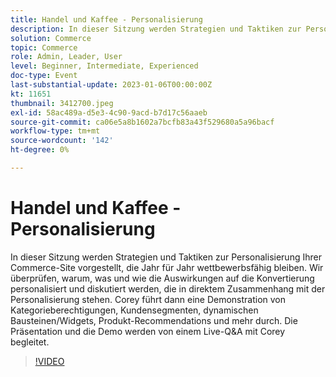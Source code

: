 ```yaml
---
title: Handel und Kaffee - Personalisierung
description: In dieser Sitzung werden Strategien und Taktiken zur Personalisierung Ihrer Commerce-Site vorgestellt, die Jahr für Jahr wettbewerbsfähig bleiben. Wir überprüfen, warum, was und wie die Auswirkungen auf die Konvertierung personalisiert und diskutiert werden, die in direktem Zusammenhang mit der Personalisierung stehen. Corey führt dann eine Demonstration von Kategorieberechtigungen, Kundensegmenten, dynamischen Bausteinen/Widgets, Produkt-Recommendations und mehr durch. Die Präsentation und die Demo werden von einem Live-Q&A mit Corey begleitet.
solution: Commerce
topic: Commerce
role: Admin, Leader, User
level: Beginner, Intermediate, Experienced
doc-type: Event
last-substantial-update: 2023-01-06T00:00:00Z
kt: 11651
thumbnail: 3412700.jpeg
exl-id: 58ac489a-d5e3-4c90-9acd-b7d17c56aaeb
source-git-commit: ca06e5a8b1602a7bcfb83a43f529680a5a96bacf
workflow-type: tm+mt
source-wordcount: '142'
ht-degree: 0%

---
```


# Handel und Kaffee - Personalisierung

In dieser Sitzung werden Strategien und Taktiken zur Personalisierung Ihrer Commerce-Site vorgestellt, die Jahr für Jahr wettbewerbsfähig bleiben. Wir überprüfen, warum, was und wie die Auswirkungen auf die Konvertierung personalisiert und diskutiert werden, die in direktem Zusammenhang mit der Personalisierung stehen. Corey führt dann eine Demonstration von Kategorieberechtigungen, Kundensegmenten, dynamischen Bausteinen/Widgets, Produkt-Recommendations und mehr durch. Die Präsentation und die Demo werden von einem Live-Q&amp;A mit Corey begleitet.

>[!VIDEO](https://video.tv.adobe.com/v/3412700/?quality=12&learn=on)
